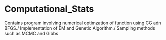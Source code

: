 # Computational_Stats
Contains program involving numerical optimzation of function using CG adn BFGS./
Implementation of EM and Genetic Algorithm./
Sampling methods such as MCMC and Gibbs
